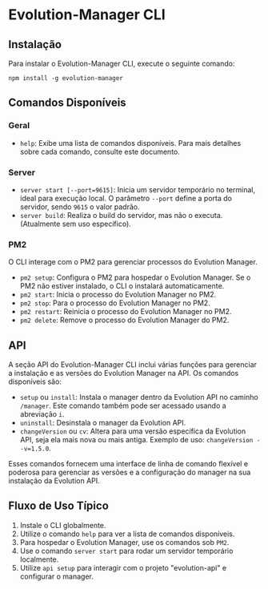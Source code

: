 [title]: \\ "CLI"

# Evolution-Manager CLI

## Instalação

Para instalar o Evolution-Manager CLI, execute o seguinte comando:

```
npm install -g evolution-manager
```

## Comandos Disponíveis

### Geral

- `help`: Exibe uma lista de comandos disponíveis. Para mais detalhes sobre cada comando, consulte este documento.

### Server

- `server start [--port=9615]`: Inicia um servidor temporário no terminal, ideal para execução local. O parâmetro `--port` define a porta do servidor, sendo `9615` o valor padrão.
- `server build`: Realiza o build do servidor, mas não o executa. (Atualmente sem uso específico).

### PM2

O CLI interage com o PM2 para gerenciar processos do Evolution Manager.

- `pm2 setup`: Configura o PM2 para hospedar o Evolution Manager. Se o PM2 não estiver instalado, o CLI o instalará automaticamente.
- `pm2 start`: Inicia o processo do Evolution Manager no PM2.
- `pm2 stop`: Para o processo do Evolution Manager no PM2.
- `pm2 restart`: Reinicia o processo do Evolution Manager no PM2.
- `pm2 delete`: Remove o processo do Evolution Manager do PM2.

## API

A seção API do Evolution-Manager CLI inclui várias funções para gerenciar a instalação e as versões do Evolution Manager na API. Os comandos disponíveis são:

- `setup` ou `install`: Instala o manager dentro da Evolution API no caminho `/manager`. Este comando também pode ser acessado usando a abreviação `i`.
- `uninstall`: Desinstala o manager da Evolution API.
- `changeVersion` ou `cv`: Altera para uma versão específica da Evolution API, seja ela mais nova ou mais antiga. Exemplo de uso: `changeVersion --v=1.5.0`.

Esses comandos fornecem uma interface de linha de comando flexível e poderosa para gerenciar as versões e a configuração do manager na sua instalação da Evolution API.

## Fluxo de Uso Típico

1. Instale o CLI globalmente.
2. Utilize o comando `help` para ver a lista de comandos disponíveis.
3. Para hospedar o Evolution Manager, use os comandos sob `PM2`.
4. Use o comando `server start` para rodar um servidor temporário localmente.
5. Utilize `api setup` para interagir com o projeto "evolution-api" e configurar o manager.
